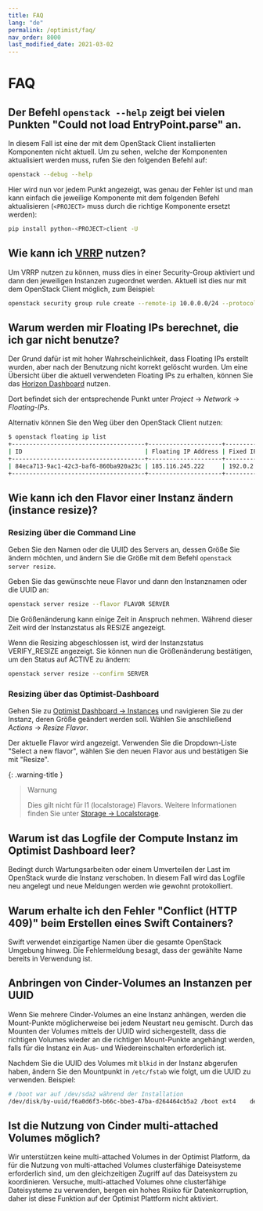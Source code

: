 ```yaml
---
title: FAQ
lang: "de"
permalink: /optimist/faq/
nav_order: 8000
last_modified_date: 2021-03-02
---
```


# FAQ

## Der Befehl `openstack --help` zeigt bei vielen Punkten "Could not load EntryPoint.parse" an.

In diesem Fall ist eine der mit dem OpenStack Client installierten Komponenten nicht aktuell. Um zu sehen, welche der Komponenten
aktualisiert werden muss, rufen Sie den folgenden Befehl auf:

```bash
openstack --debug --help
```

Hier wird nun vor jedem Punkt angezeigt, was genau der Fehler ist und man kann einfach die jeweilige Komponente mit dem folgenden Befehl
aktualisieren (`<PROJECT>` muss durch die richtige Komponente ersetzt werden):

```bash
pip install python-<PROJECT>client -U
```

## Wie kann ich [VRRP](https://de.wikipedia.org/wiki/Virtual_Router_Redundancy_Protocol) nutzen?

Um VRRP nutzen zu können, muss dies in einer Security-Group aktiviert und dann den jeweiligen Instanzen zugeordnet werden. Aktuell ist dies
nur mit dem OpenStack Client möglich, zum Beispiel:

```bash
openstack security group rule create --remote-ip 10.0.0.0/24 --protocol vrrp --ethertype IPv4 --ingress  default
```

## Warum werden mir Floating IPs berechnet, die ich gar nicht benutze?

Der Grund dafür ist mit hoher Wahrscheinlichkeit, dass Floating IPs erstellt wurden, aber nach der Benutzung nicht korrekt gelöscht wurden.
Um eine Übersicht über die aktuell verwendeten Floating IPs zu erhalten, können Sie das
[Horizon Dashboard](https://dashboard.optimist.innovo.cloud/) nutzen.

Dort befindet sich der entsprechende Punkt unter _Project_ → _Network_ → _Floating-IPs_.

Alternativ können Sie den Weg über den  OpenStack Client nutzen:

```bash
$ openstack floating ip list
+--------------------------------------+---------------------+------------------+--------------------------------------+--------------------------------------+----------------------------------+
| ID                                   | Floating IP Address | Fixed IP Address | Port                                 | Floating Network                     | Project                          |
+--------------------------------------+---------------------+------------------+--------------------------------------+--------------------------------------+----------------------------------+
| 84eca713-9ac1-42c3-baf6-860ba920a23c | 185.116.245.222     | 192.0.2.7        | a3097883-21cc-49fa-a060-bccc1678ece7 | 54258498-a513-47da-9369-1a644e4be692 | b15cde70d85749689e6568f973bb002  |
+--------------------------------------+---------------------+------------------+--------------------------------------+--------------------------------------+----------------------------------+
```

## Wie kann ich den Flavor einer Instanz ändern (instance resize)?

### Resizing über die Command Line

Geben Sie den Namen oder die UUID des Servers an, dessen Größe Sie ändern möchten, und ändern Sie die Größe mit dem Befehl
`openstack server resize`.

Geben Sie das gewünschte neue Flavor und dann den Instanznamen oder die UUID an:

```bash
openstack server resize --flavor FLAVOR SERVER
```

Die Größenänderung kann einige Zeit in Anspruch nehmen. Während dieser Zeit wird der Instanzstatus als RESIZE angezeigt.

Wenn die Resizing abgeschlossen ist, wird der Instanzstatus VERIFY_RESIZE angezeigt. Sie können nun die Größenänderung bestätigen, um den
Status auf ACTIVE zu ändern:

```bash
openstack server resize --confirm SERVER
```

### Resizing über das Optimist-Dashboard

Gehen Sie zu [Optimist Dashboard → Instances](https://dashboard.optimist.innovo.cloud/project/instances/) und navigieren Sie zu der Instanz, deren Größe
geändert werden soll. Wählen Sie anschließend _Actions_ → _Resize Flavor_.

Der aktuelle Flavor wird angezeigt. Verwenden Sie die Dropdown-Liste "Select a new flavor", wählen Sie den neuen Flavor aus und bestätigen
Sie mit "Resize".

{: .warning-title }
>Warnung
>
>Dies gilt nicht für l1 (localstorage) Flavors.
>Weitere Informationen finden Sie unter [Storage → Localstorage](/optimist/storage/localstorage/#openstack-features).

## Warum ist das Logfile der Compute Instanz im Optimist Dashboard leer?

Bedingt durch Wartungsarbeiten oder einem Umverteilen der Last im OpenStack wurde die Instanz verschoben. In diesem Fall wird das Logfile
neu angelegt und neue Meldungen werden wie gewohnt protokolliert.

## Warum erhalte ich den Fehler "Conflict (HTTP 409)" beim Erstellen eines Swift Containers?

Swift verwendet einzigartige Namen über die gesamte OpenStack Umgebung hinweg. Die Fehlermeldung besagt, dass der gewählte Name bereits in
Verwendung ist.

## Anbringen von Cinder-Volumes an Instanzen per UUID

Wenn Sie mehrere Cinder-Volumes an eine Instanz anhängen, werden die Mount-Punkte möglicherweise bei jedem Neustart neu gemischt. Durch das
Mounten der Volumes mittels der UUID wird sichergestellt, dass die richtigen Volumes wieder an die richtigen Mount-Punkte angehängt werden, falls
für die Instanz ein Aus- und Wiedereinschalten erforderlich ist.

Nachdem Sie die UUID des Volumes mit `blkid` in der Instanz abgerufen haben, ändern Sie den Mountpunkt in `/etc/fstab` wie folgt, um die
UUID zu verwenden. Beispiel:

```bash
# /boot war auf /dev/sda2 während der Installation
/dev/disk/by-uuid/f6a0d6f3-b66c-bbe3-47ba-d264464cb5a2 /boot ext4    defaults        0       2
```

## Ist die Nutzung von Cinder multi-attached Volumes möglich?

Wir unterstützen keine multi-attached Volumes in der Optimist Platform, da für die Nutzung von multi-attached Volumes clusterfähige Dateisysteme erforderlich sind, um den gleichzeitigen Zugriff auf das Dateisystem zu koordinieren.
Versuche, multi-attached Volumes ohne clusterfähige Dateisysteme zu verwenden, bergen ein hohes Risiko für Datenkorruption, daher ist diese Funktion auf der Optimist Plattform nicht aktiviert.
